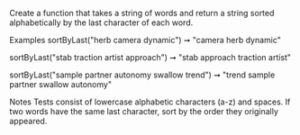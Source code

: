 Create a function that takes a string of words and return a string sorted alphabetically by the last character of each word.

Examples
sortByLast("herb camera dynamic") ➞ "camera herb dynamic"

sortByLast("stab traction artist approach") ➞ "stab approach traction artist"

sortByLast("sample partner autonomy swallow trend") ➞ "trend sample partner swallow autonomy"

Notes
Tests consist of lowercase alphabetic characters (a-z) and spaces.
If two words have the same last character, sort by the order they originally appeared.
